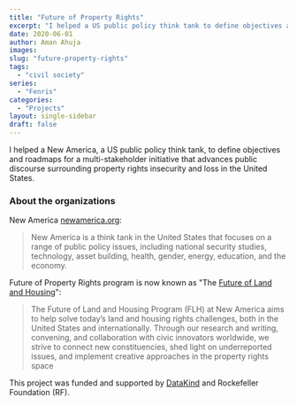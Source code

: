 ```yaml
---
title: "Future of Property Rights"
excerpt: "I helped a US public policy think tank to define objectives and roadmaps for a multi-stakeholder initiative that advances public discourse surrounding property rights insecurity and loss in the United States."
date: 2020-06-01
author: Aman Ahuja
images: 
slug: "future-property-rights"
tags:
  - "civil society"
series: 
  - "Fenris"
categories: 
  - "Projects"
layout: single-sidebar
draft: false
---
```

I helped a New America, a US public policy think tank, to define objectives and roadmaps for a multi-stakeholder initiative that advances public discourse surrounding property rights insecurity and loss in the United States. 

### About the organizations

New America [newamerica.org](https://www.newamerica.org/):
> New America is a think tank in the United States that focuses on a range of public policy issues, including national security studies, technology, asset building, health, gender, energy, education, and the economy. 

Future of Property Rights program is now known as "The [Future of Land and Housing](https://www.newamerica.org/future-land-housing/)":
> The Future of Land and Housing Program (FLH) at New America aims to help solve today’s land and housing rights challenges, both in the United States and internationally. Through our research and writing, convening, and collaboration with civic innovators worldwide, we strive to connect new constituencies, shed light on underreported issues, and implement creative approaches in the property rights space

This project was funded and supported by [DataKind](http://www.datakind.org) and Rockefeller Foundation (RF). 

